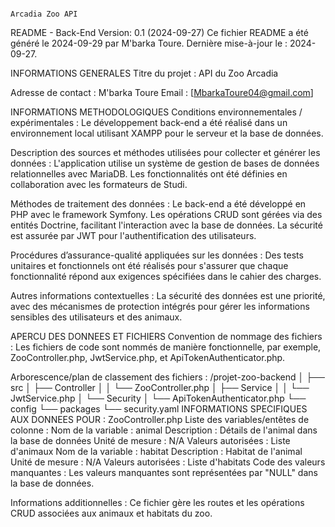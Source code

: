                                                                                      Arcadia Zoo API


README - Back-End
Version: 0.1 (2024-09-27)
Ce fichier README a été généré le 2024-09-29 par M'barka Toure.
Dernière mise-à-jour le : 2024-09-27.

INFORMATIONS GENERALES
Titre du projet :
API du Zoo Arcadia



Adresse de contact :
M'barka Toure
Email : [MbarkaToure04@gmail.com]

INFORMATIONS METHODOLOGIQUES
Conditions environnementales / expérimentales :
Le développement back-end a été réalisé dans un environnement local utilisant XAMPP pour le serveur et la base de données.

Description des sources et méthodes utilisées pour collecter et générer les données :
L'application utilise un système de gestion de bases de données relationnelles avec MariaDB. Les fonctionnalités ont été définies en collaboration avec les formateurs de Studi.

Méthodes de traitement des données :
Le back-end a été développé en PHP avec le framework Symfony. Les opérations CRUD sont gérées via des entités Doctrine, facilitant l'interaction avec la base de données. La sécurité est assurée par JWT pour l'authentification des utilisateurs.

Procédures d’assurance-qualité appliquées sur les données :
Des tests unitaires et fonctionnels ont été réalisés pour s'assurer que chaque fonctionnalité répond aux exigences spécifiées dans le cahier des charges.

Autres informations contextuelles :
La sécurité des données est une priorité, avec des mécanismes de protection intégrés pour gérer les informations sensibles des utilisateurs et des animaux.

APERCU DES DONNEES ET FICHIERS
Convention de nommage des fichiers :
Les fichiers de code sont nommés de manière fonctionnelle, par exemple, ZooController.php, JwtService.php, et ApiTokenAuthenticator.php.

Arborescence/plan de classement des fichiers :
/projet-zoo-backend
│
├── src
│   ├── Controller
│   │   └── ZooController.php
│   ├── Service
│   │   └── JwtService.php
│   └── Security
│       └── ApiTokenAuthenticator.php
└── config
    └── packages
        └── security.yaml
INFORMATIONS SPECIFIQUES AUX DONNEES POUR : ZooController.php
Liste des variables/entêtes de colonne :
Nom de la variable : animal
Description : Détails de l'animal dans la base de données
Unité de mesure : N/A
Valeurs autorisées : Liste d'animaux
Nom de la variable : habitat
Description : Habitat de l'animal
Unité de mesure : N/A
Valeurs autorisées : Liste d'habitats
Code des valeurs manquantes :
Les valeurs manquantes sont représentées par "NULL" dans la base de données.

Informations additionnelles :
Ce fichier gère les routes et les opérations CRUD associées aux animaux et habitats du zoo.

